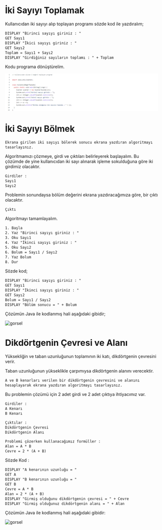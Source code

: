 # İki Sayıyı Toplamak

Kullanıcıdan iki sayıyı alıp toplayan programı sözde kod ile yazdıralım;

```
DISPLAY "Birinci sayıyı giriniz : "
GET Sayı1
DISPLAY "İkici sayıyı giriniz : "
GET Sayı2
Toplam = Sayı1 + Sayı2
DISPLAY "Girdiğiniz sayıların toplamı : " + Toplam
```
Kodu programa dönüştürelim.

![gorsel](https://github.com/SenaOzcn/Algoritma/blob/MIT-License/Algoritmalar%C4%B1Kodlamak/Images/Algoritma_KullaniciDegerToplami.java%20at%20MIT-License%20%C2%B7%20SenaOzcn_Algoritma%20-%20Brave%2028.04.2022%2020_34_59.png)

# İki Sayıyı Bölmek
```
Ekrana girilen iki sayıyı bölerek sonucu ekrana yazdıran algoritmayı tasarlayınız.
```

Algoritmamızı çözmeye, girdi ve çıktıları belirleyerek başlayalım. Bu çözümde de yine kullanıcıdan iki sayı alınarak işleme sokulduğuna göre iki girdimiz olacaktır.

```
Girdiler :
Sayı1
Sayı2
```

Problemin sonundaysa bölüm değerini ekrana yazdıracağımıza göre, bir çıktı olacaktır.

```
Çıktı
```

Algoritmayı tamamlayalım.

```
1. Başla
2. Yaz "Birinci sayıyı giriniz : "
3. Oku Sayı1
4. Yaz "İkinci sayıyı giriniz : "
5. Oku Sayı2
6. Bolum = Sayı1 / Sayı2
7. Yaz Bolum
8. Dur
```

Sözde kod;

```
DISPLAY "Birinci sayıyı giriniz : "
GET Sayı1
DISPLAY "İkinci sayıyı giriniz : "
GET Sayı2
Bolum = Sayı1 / Sayı2
DISPLAY "Bölüm sonucu = " + Bolum
```
Çözümün Java ile kodlanmış hali aşağıdaki gibidir;

![gorsel](https://github.com/SenaOzcn/Algoritma/blob/MIT-License/TemelAlgoritmaOrnekleri/Images/Algoritma_TemelAlgoritmaOrnekleri_Images%20at%20MIT-License%20%C2%B7%20SenaOzcn_Algoritma%20-%20Brave%2028.04.2022%2022_02_11.png)

# Dikdörtgenin Çevresi ve Alanı

Yüksekliğin ve taban uzunluğunun toplamının iki katı, dikdörtgenin çevresini verir.

Taban uzunluğunun yükseklikle çarpımıysa dikdörtgenin alanını verecektir.

```
A ve B kenarları verilen bir dikdörtgenin çevresini ve alanını hesaplayarak ekrana yazdıran algoritmayı tasarlayınız.
```
Bu problemin çözümü için 2 adet girdi ve 2 adet çıktıya ihtiyacımız var.

```
Girdiler : 
A Kenarı
B Kenarı
```

```
Çıktılar : 
Dikdörtgenin Çevresi
Dikdörtgenin Alanı
```

```
Problemi çözerken kullanacağımız formüller : 
Alan = A * B
Cevre = 2 * (A + B)
```

Sözde Kod : 

```
DISPLAY "A kenarının uzunluğu = "
GET A
DISPLAY "B kenarının uzunluğu = "
GET B
Cevre = A * B
Alan = 2 * (A + B)
DISPLAY "Girmiş olduğunu dikdörtgenin çevresi = " + Cevre
DISPLAY "Girmiş olduğunuz dikdörtgenin alanı = " + Alan
```

Çözümün Java ile kodlanmış hali aşağıdaki gibidir:

![gorsel](https://github.com/SenaOzcn/Algoritma/blob/MIT-License/TemelAlgoritmaOrnekleri/Images/Algoritma_KullaniciDegerBolme.java%20at%20MIT-License%20%C2%B7%20SenaOzcn_Algoritma%20-%20Brave%2028.04.2022%2022_24_48.png)
